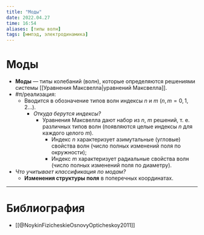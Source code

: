 ```yaml
---
title: "Моды"
date: 2022.04.27
time: 16:54
aliases: [типы волн]
tags: [ммпэд, электродинамика]
---
```


# Моды

- **Моды** — типы колебаний (волн), которые определяются решениями системы [[Уравнения Максвелла|уравнений Максвелла]].
- #π/реализация:
	- Вводится в обозначение типов волн индексы $n$ и $m$ ($n, m = 0,1,2…$).
		- *Откуда берутся индексы?*
			- Уравнения Максвелла дают набор из $n$, $m$ решений, т. е. различных типов волн (появляются целые индексы $n$ для каждого целого $m$).
				- Индекс $n$ характеризует азимутальные (угловые) свойства волн (число полных изменений поля по окружности);
				- Индекс $m$ характеризует радиальные свойства волн (число полных изменений поля по диаметру).
- *Что учитывает классификация по модам?*
	- **Изменения структуры поля** в поперечных координатах.

---

# Библиография

- [[@NoykinFizicheskieOsnovyOpticheskoy2011]]